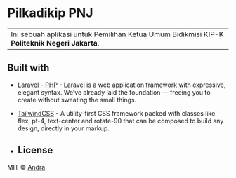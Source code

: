 # Pilkadikip PNJ

<table>
<tr>
<td>
  Ini sebuah aplikasi untuk Pemilihan Ketua Umum Bidikmisi KIP-K <strong>Politeknik Negeri Jakarta</strong>.
</td>
</tr>
</table>

## Built with

- [Laravel - PHP](https://laravel.com/) - Laravel is a web application framework with expressive, elegant syntax. We’ve already laid the foundation — freeing you to create without sweating the small things.
- [TailwindCSS](https://tailwindcss.com/) - A utility-first CSS framework packed with classes like flex, pt-4, text-center and rotate-90 that can be composed to build any design, directly in your markup.

- ## License

MIT © [Andra ](https://github.com/nulitas)
